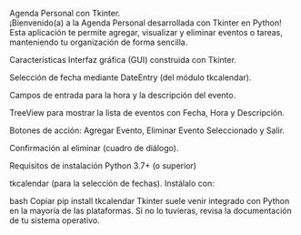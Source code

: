 Agenda Personal con Tkinter.  
 ¡Bienvenido(a) a la Agenda Personal desarrollada con Tkinter en Python!
Esta aplicación te permite agregar, visualizar y eliminar eventos o tareas, manteniendo tu organización de forma sencilla.

Características
Interfaz gráfica (GUI) construida con Tkinter.

Selección de fecha mediante DateEntry (del módulo tkcalendar).

Campos de entrada para la hora y la descripción del evento.

TreeView para mostrar la lista de eventos con Fecha, Hora y Descripción.

Botones de acción: Agregar Evento, Eliminar Evento Seleccionado y Salir.

Confirmación al eliminar (cuadro de diálogo).

Requisitos de instalación
Python 3.7+ (o superior)

tkcalendar (para la selección de fechas). Instálalo con:

bash
Copiar
pip install tkcalendar
Tkinter suele venir integrado con Python en la mayoría de las plataformas. Si no lo tuvieras, revisa la documentación de tu sistema operativo.

